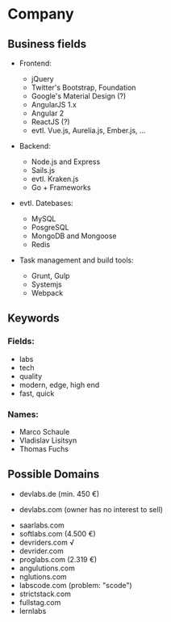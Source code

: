 Company
=======

Business fields
---------------

* Frontend:
  * jQuery
  * Twitter's Bootstrap, Foundation
  * Google's Material Design (?)
  * AngularJS 1.x
  * Angular 2
  * ReactJS (?)
  * evtl. Vue.js, Aurelia.js, Ember.js, ...

* Backend:
  * Node.js and Express
  * Sails.js
  * evtl. Kraken.js
  * Go + Frameworks

* evtl. Datebases:
  * MySQL
  * PosgreSQL
  * MongoDB and Mongoose
  * Redis

* Task management and build tools:
  * Grunt, Gulp
  * Systemjs
  * Webpack

Keywords
--------

### Fields:

* labs
* tech
* quality
* modern, edge, high end
* fast, quick

### Names:

* Marco Schaule
* Vladislav Lisitsyn
* Thomas Fuchs

Possible Domains
----------------

* devlabs.de (min. 450 €)
- devlabs.com (owner has no interest to sell)
* saarlabs.com
* softlabs.com (4.500 €)
* devriders.com √
* devrider.com
* proglabs.com (2.319 €)
* angulutions.com
* nglutions.com
* labscode.com (problem: "scode")
* strictstack.com
* fullstag.com
* lernlabs